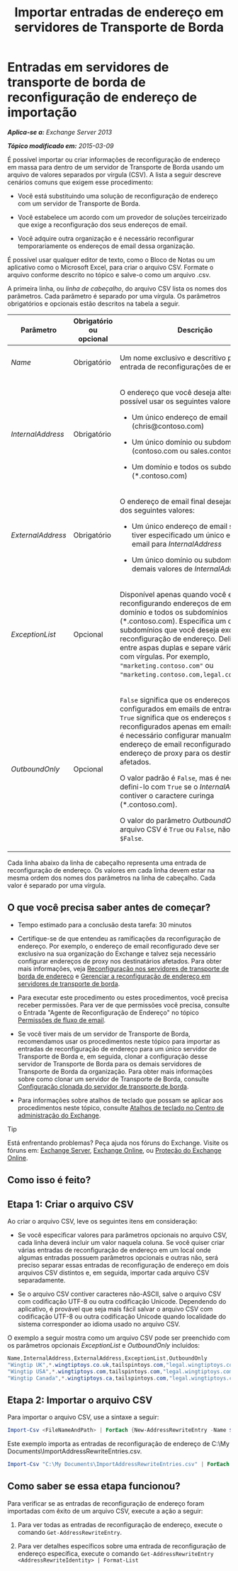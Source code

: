 ﻿---
title: 'Importar entradas de endereço em servidores de Transporte de Borda'
TOCTitle: Entradas em servidores de transporte de borda de reconfiguração de endereço de importação
ms:assetid: bd0942c6-9c66-4b4c-b9bc-2f5f783def76
ms:mtpsurl: https://technet.microsoft.com/pt-br/library/Bb331966(v=EXCHG.150)
ms:contentKeyID: 61060560
ms.date: 05/22/2018
mtps_version: v=EXCHG.150
ms.translationtype: MT
---

# Entradas em servidores de transporte de borda de reconfiguração de endereço de importação

_**Aplica-se a:** Exchange Server 2013_

_**Tópico modificado em:** 2015-03-09_

É possível importar ou criar informações de reconfiguração de endereço em massa para dentro de um servidor de Transporte de Borda usando um arquivo de valores separados por vírgula (CSV). A lista a seguir descreve cenários comuns que exigem esse procedimento:

  - Você está substituindo uma solução de reconfiguração de endereço com um servidor de Transporte de Borda.

  - Você estabelece um acordo com um provedor de soluções terceirizado que exige a reconfiguração dos seus endereços de email.

  - Você adquire outra organização e é necessário reconfigurar temporariamente os endereços de email dessa organização.

É possível usar qualquer editor de texto, como o Bloco de Notas ou um aplicativo como o Microsoft Excel, para criar o arquivo CSV. Formate o arquivo conforme descrito no tópico e salve-o como um arquivo .csv.

A primeira linha, ou *linha de cabeçalho*, do arquivo CSV lista os nomes dos parâmetros. Cada parâmetro é separado por uma vírgula. Os parâmetros obrigatórios e opcionais estão descritos na tabela a seguir.


<table>
<colgroup>
<col style="width: 33%" />
<col style="width: 33%" />
<col style="width: 33%" />
</colgroup>
<thead>
<tr class="header">
<th>Parâmetro</th>
<th>Obrigatório ou opcional</th>
<th>Descrição</th>
</tr>
</thead>
<tbody>
<tr class="odd">
<td><p><em>Name</em></p></td>
<td><p>Obrigatório</p></td>
<td><p>Um nome exclusivo e descritivo para a entrada de reconfigurações de endereços.</p></td>
</tr>
<tr class="even">
<td><p><em>InternalAddress</em></p></td>
<td><p>Obrigatório</p></td>
<td><p>O endereço que você deseja alterar. É possível usar os seguintes valores:</p>
<ul>
<li><p>Um único endereço de email (chris@contoso.com)</p></li>
<li><p>Um único domínio ou subdomínio (contoso.com ou sales.contoso.com)</p></li>
<li><p>Um domínio e todos os subdomínios (*.contoso.com)</p></li>
</ul></td>
</tr>
<tr class="odd">
<td><p><em>ExternalAddress</em></p></td>
<td><p>Obrigatório</p></td>
<td><p>O endereço de email final desejado. Use um dos seguintes valores:</p>
<ul>
<li><p>Um único endereço de email se você tiver especificado um único endereço de email para <em>InternalAddress</em></p></li>
<li><p>Um único domínio ou subdomínio para os demais valores de <em>InternalAddress</em></p></li>
</ul></td>
</tr>
<tr class="even">
<td><p><em>ExceptionList</em></p></td>
<td><p>Opcional</p></td>
<td><p>Disponível apenas quando você estiver reconfigurando endereços de email em um domínio e todos os subdomínios (*.contoso.com). Especifica um ou mais subdomínios que você deseja excluir da reconfiguração de endereço. Delimite o valor entre aspas duplas e separe vários valores com vírgulas. Por exemplo, <code>&quot;marketing.contoso.com&quot;</code> ou <code>&quot;marketing.contoso.com,legal.contoso.com&quot;</code>.</p></td>
</tr>
<tr class="odd">
<td><p><em>OutboundOnly</em></p></td>
<td><p>Opcional</p></td>
<td><p><code>False</code> significa que os endereços são configurados em emails de entrada e saída. <code>True</code> significa que os endereços são reconfigurados apenas em emails de saída e é necessário configurar manualmente o endereço de email reconfigurado como um endereço de proxy para os destinatários afetados.</p>
<p>O valor padrão é <code>False</code>, mas é necessário defini-lo com <code>True</code> se o <em>InternalAddress</em> contiver o caractere curinga (*.contoso.com).</p>
<p>O valor do parâmetro <em>OutboundOnly</em> no arquivo CSV é <code>True</code> ou <code>False</code>, não <code>$True</code> ou <code>$False</code>.</p></td>
</tr>
</tbody>
</table>


Cada linha abaixo da linha de cabeçalho representa uma entrada de reconfiguração de endereço. Os valores em cada linha devem estar na mesma ordem dos nomes dos parâmetros na linha de cabeçalho. Cada valor é separado por uma vírgula.

## O que você precisa saber antes de começar?

  - Tempo estimado para a conclusão desta tarefa: 30 minutos

  - Certifique-se de que entendeu as ramificações da reconfiguração de endereço. Por exemplo, o endereço de email reconfigurado deve ser exclusivo na sua organização do Exchange e talvez seja necessário configurar endereços de proxy nos destinatários afetados. Para obter mais informações, veja [Reconfiguração nos servidores de transporte de borda de endereço](address-rewriting-on-edge-transport-servers-exchange-2013-help.md) e [Gerenciar a reconfiguração de endereço em servidores de transporte de borda](manage-address-rewriting-on-edge-transport-servers-exchange-2013-help.md).

  - Para executar este procedimento ou estes procedimentos, você precisa receber permissões. Para ver de que permissões você precisa, consulte o Entrada "Agente de Reconfiguração de Endereço" no tópico [Permissões de fluxo de email](mail-flow-permissions-exchange-2013-help.md).

  - Se você tiver mais de um servidor de Transporte de Borda, recomendamos usar os procedimentos neste tópico para importar as entradas de reconfiguração de endereço para um único servidor de Transporte de Borda e, em seguida, clonar a configuração desse servidor de Transporte de Borda para os demais servidores de Transporte de Borda da organização. Para obter mais informações sobre como clonar um servidor de Transporte de Borda, consulte [Configuração clonada do servidor de transporte de borda](edge-transport-server-cloned-configuration-exchange-2013-help.md).

  - Para informações sobre atalhos de teclado que possam se aplicar aos procedimentos neste tópico, consulte [Atalhos de teclado no Centro de administração do Exchange](keyboard-shortcuts-in-the-exchange-admin-center-exchange-online-protection-help.md).


> [!TIP]  
> Está enfrentando problemas? Peça ajuda nos fóruns do Exchange. Visite os fóruns em: <A href="https://go.microsoft.com/fwlink/p/?linkid=60612">Exchange Server</A>, <A href="https://go.microsoft.com/fwlink/p/?linkid=267542">Exchange Online</A>, ou <A href="https://go.microsoft.com/fwlink/p/?linkid=285351">Proteção do Exchange Online</A>.



## Como isso é feito?

## Etapa 1: Criar o arquivo CSV

Ao criar o arquivo CSV, leve os seguintes itens em consideração:

  - Se você especificar valores para parâmetros opcionais no arquivo CSV, cada linha deverá incluir um valor naquela coluna. Se você quiser criar várias entradas de reconfiguração de endereço em um local onde algumas entradas possuem parâmetros opcionais e outras não, será preciso separar essas entradas de reconfiguração de endereço em dois arquivos CSV distintos e, em seguida, importar cada arquivo CSV separadamente.

  - Se o arquivo CSV contiver caracteres não-ASCII, salve o arquivo CSV com codificação UTF-8 ou outra codificação Unicode. Dependendo do aplicativo, é provável que seja mais fácil salvar o arquivo CSV com codificação UTF-8 ou outra codificação Unicode quando localidade do sistema corresponder ao idioma usado no arquivo CSV.

O exemplo a seguir mostra como um arquivo CSV pode ser preenchido com os parâmetros opcionais *ExceptionList* e *OutboundOnly* incluídos:

```powershell
Name,InternalAddress,ExternalAddress,ExceptionList,OutboundOnly
"Wingtip UK",*.wingtiptoys.co.uk,tailspintoys.com,"legal.wingtiptoys.co.uk,finance.wingtiptoys.co.uk,support.wingtiptoys.co.uk",True
"Wingtip USA",*.wingtiptoys.com,tailspintoys.com,"legal.wingtiptoys.com,finance.wingtiptoys.com,support.wingtiptoys.com,corp.wingtiptoys.com",True
"Wingtip Canada",*.wingtiptoys.ca,tailspintoys.com,"legal.wingtiptoys.ca,finance.wingtiptoys.ca,support.wingtiptoys.ca",True
```

## Etapa 2: Importar o arquivo CSV

Para importar o arquivo CSV, use a sintaxe a seguir:

```powershell
Import-Csv <FileNameAndPath> | ForEach {New-AddressRewriteEntry -Name $_.Name -InternalAddress $_.InternalAddress -ExternalAddress $_.ExternalAddress -OutboundOnly ([Bool]::Parse($_.OutboundOnly)) -ExceptionList $_.ExceptionList}
```

Este exemplo importa as entradas de reconfiguração de endereço de C:\\My Documents\\ImportAddressRewriteEntries.csv.

```powershell
Import-Csv "C:\My Documents\ImportAddressRewriteEntries.csv" | ForEach {New-AddressRewriteEntry -Name $_.Name -InternalAddress $_.InternalAddress -ExternalAddress $_.ExternalAddress -OutboundOnly ([Bool]::Parse($_.OutboundOnly)) -ExceptionList $_.ExceptionList}
```

## Como saber se essa etapa funcionou?

Para verificar se as entradas de reconfiguração de endereço foram importadas com êxito de um arquivo CSV, execute a ação a seguir:

1.  Para ver todas as entradas de reconfiguração de endereço, execute o comando `Get-AddressRewriteEntry`.

2.  Para ver detalhes específicos sobre uma entrada de reconfiguração de endereço específica, execute o comando `Get-AddressRewriteEntry <AddressRewriteIdentity> | Format-List`